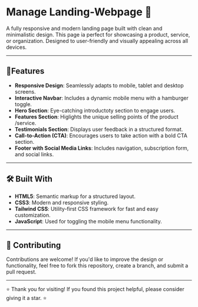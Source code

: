 # Manage Landing-Webpage 🚀

A fully responsive and modern landing page built with clean and minimalistic design. This page ia perfect for showcasing a product, service, or organization. Designed to user-friendly and visually appealing across all devices.

---

## 🌟Features 
- **Responsive Design**: Seamlessly adapts to mobile, tablet and desktop screens.
- **Interactive Navbar**: Includes a dynamic mobile menu with a hamburger toggle.
- **Hero Section**: Eye-catching introductoty section to engage users.
- **Features Section**: Higlights the unique selling points of the product /service.
- **Testimonials Section**: Displays user feedback in a structured format.
- **Call-to-Action (CTA)**: Encourages users to take action with a bold CTA section.
- **Footer with Social Media Links**: Includes navigation, subscription form, and social links.

---

## 🛠️ Built With

- **HTML5**: Semantic markup for a structured layout.
- **CSS3**: Modern and responsive styling.
- **Tailwind CSS**: Utility-first CSS framework for fast and easy customization.
- **JavaScript**: Used for toggling the mobile menu functionality.

---

## 🤝 Contributing

Contributions are welcome! If you'd like to improve the design or functionality, feel free to fork this repository, create a branch, and submit a pull request.

---

⭐ Thank you for visiting! If you found this project helpful, please consider giving it a star. ⭐

